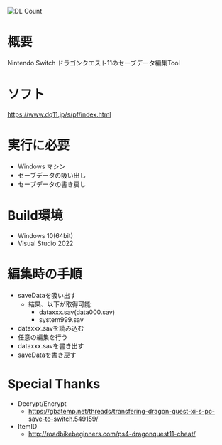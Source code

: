![DL Count](https://img.shields.io/github/downloads/turtle-insect/DQ11_NS/total.svg)

# 概要
Nintendo Switch ドラゴンクエスト11のセーブデータ編集Tool

# ソフト
https://www.dq11.jp/s/pf/index.html

# 実行に必要
* Windows マシン
* セーブデータの吸い出し
* セーブデータの書き戻し

# Build環境
* Windows 10(64bit)
* Visual Studio 2022

# 編集時の手順
* saveDataを吸い出す
   * 結果、以下が取得可能
      * dataxxx.sav(data000.sav)
      * system999.sav
* dataxxx.savを読み込む
* 任意の編集を行う
* dataxxx.savを書き出す
* saveDataを書き戻す

# Special Thanks
* Decrypt/Encrypt
   * https://gbatemp.net/threads/transfering-dragon-quest-xi-s-pc-save-to-switch.549159/
* ItemID
   * http://roadbikebeginners.com/ps4-dragonquest11-cheat/
